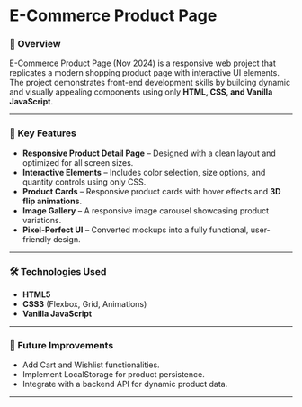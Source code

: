 
# E-Commerce Product Page

### 📌 Overview

E-Commerce Product Page (Nov 2024) is a responsive web project that replicates a modern shopping product page with interactive UI elements. The project demonstrates front-end development skills by building dynamic and visually appealing components using only **HTML, CSS, and Vanilla JavaScript**.

---

### 🚀 Key Features

* **Responsive Product Detail Page** – Designed with a clean layout and optimized for all screen sizes.
* **Interactive Elements** – Includes color selection, size options, and quantity controls using only CSS.
* **Product Cards** – Responsive product cards with hover effects and **3D flip animations**.
* **Image Gallery** – A responsive image carousel showcasing product variations.
* **Pixel-Perfect UI** – Converted mockups into a fully functional, user-friendly design.

---

### 🛠️ Technologies Used

* **HTML5**
* **CSS3** (Flexbox, Grid, Animations)
* **Vanilla JavaScript**

---

### 📂 Future Improvements

* Add Cart and Wishlist functionalities.
* Implement LocalStorage for product persistence.
* Integrate with a backend API for dynamic product data.

-----